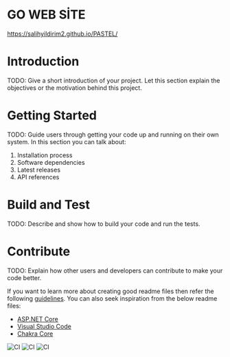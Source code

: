 # GO WEB SİTE
https://salihyildirim2.github.io/PASTEL/

# Introduction 
TODO: Give a short introduction of your project. Let this section explain the objectives or the motivation behind this project. 

# Getting Started
TODO: Guide users through getting your code up and running on their own system. In this section you can talk about:
1.	Installation process
2.	Software dependencies
3.	Latest releases
4.	API references

# Build and Test
TODO: Describe and show how to build your code and run the tests. 

# Contribute
TODO: Explain how other users and developers can contribute to make your code better. 

If you want to learn more about creating good readme files then refer the following [guidelines](https://docs.microsoft.com/en-us/azure/devops/repos/git/create-a-readme?view=azure-devops). You can also seek inspiration from the below readme files:
- [ASP.NET Core](https://github.com/aspnet/Home)
- [Visual Studio Code](https://github.com/Microsoft/vscode)
- [Chakra Core](https://github.com/Microsoft/ChakraCore)

![CI](https://github.com/salihyildirim2/FREECAUSE/workflows/CI/badge.svg)
![CI](https://github.com/salihyildirim2/FREECAUSE/workflows/CI/badge.svg?branch=security)
![CI](https://github.com/salihyildirim2/FREECAUSE/workflows/CI/badge.svg?branch=dependabot%2Fgithub_actions%2Factions%2Fsetup-node-v2.1.0)


